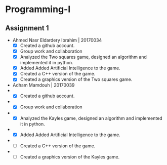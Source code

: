 # Programming-I
## Assignment 1
- Ahmed Nasr Eldardery Ibrahim | 20170034
  - [x] Created a github account.
  - [x] Group work and collaboration
  - [x] Analyzed the Two squares game, designed an algorithm and implemented it in python.
  - [x] Added Added Artificial Intelligence to the game.
  - [x] Created a C++ version of the game.
  - [x] Created a graphics version of the Two squares game.

- Adham Mamdouh | 20170039
- - [x] Created a github account.
- - [x] Group work and collaboration
- - [x] Analyzed the Kayles game, designed an algorithm and implemented it in python.
- - [x] Added Added Artificial Intelligence to the game.
- - [ ] Created a C++ version of the game.
- - [ ] Created a graphics version of the Kayles game.
